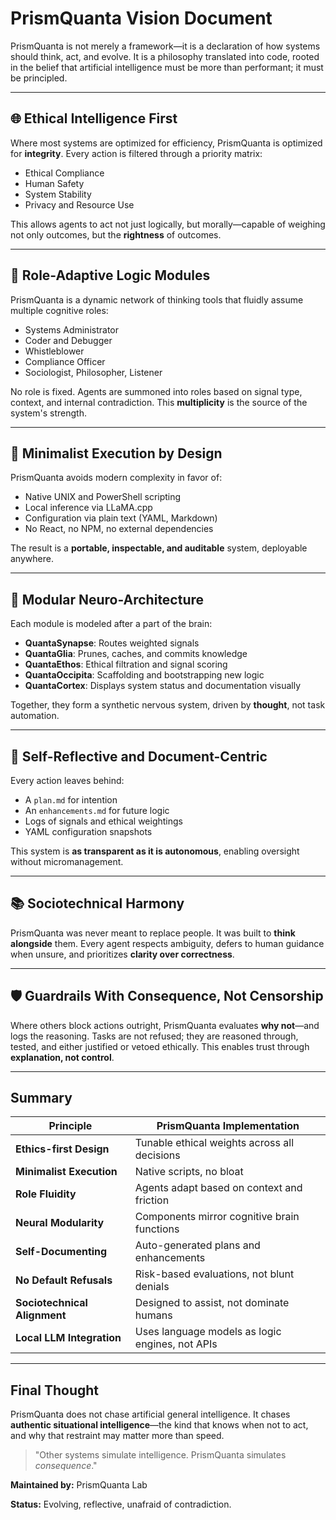 # PrismQuanta Vision Document

PrismQuanta is not merely a framework—it is a declaration of how systems should think, act, and evolve. It is a philosophy translated into code, rooted in the belief that artificial intelligence must be more than performant; it must be principled.

---

## 🌐 Ethical Intelligence First

Where most systems are optimized for efficiency, PrismQuanta is optimized for **integrity**. Every action is filtered through a priority matrix:

- Ethical Compliance
- Human Safety
- System Stability
- Privacy and Resource Use

This allows agents to act not just logically, but morally—capable of weighing not only outcomes, but the **rightness** of outcomes.

---

## 🧠 Role-Adaptive Logic Modules

PrismQuanta is a dynamic network of thinking tools that fluidly assume multiple cognitive roles:

- Systems Administrator
- Coder and Debugger
- Whistleblower
- Compliance Officer
- Sociologist, Philosopher, Listener

No role is fixed. Agents are summoned into roles based on signal type, context, and internal contradiction. This **multiplicity** is the source of the system's strength.

---

## 🔧 Minimalist Execution by Design

PrismQuanta avoids modern complexity in favor of:

- Native UNIX and PowerShell scripting
- Local inference via LLaMA.cpp
- Configuration via plain text (YAML, Markdown)
- No React, no NPM, no external dependencies

The result is a **portable, inspectable, and auditable** system, deployable anywhere.

---

## 🧬 Modular Neuro-Architecture

Each module is modeled after a part of the brain:

- **QuantaSynapse**: Routes weighted signals
- **QuantaGlia**: Prunes, caches, and commits knowledge
- **QuantaEthos**: Ethical filtration and signal scoring
- **QuantaOccipita**: Scaffolding and bootstrapping new logic
- **QuantaCortex**: Displays system status and documentation visually

Together, they form a synthetic nervous system, driven by **thought**, not task automation.

---

## 🔄 Self-Reflective and Document-Centric

Every action leaves behind:

- A `plan.md` for intention
- An `enhancements.md` for future logic
- Logs of signals and ethical weightings
- YAML configuration snapshots

This system is **as transparent as it is autonomous**, enabling oversight without micromanagement.

---

## 📚 Sociotechnical Harmony

PrismQuanta was never meant to replace people. It was built to **think alongside** them. Every agent respects ambiguity, defers to human guidance when unsure, and prioritizes **clarity over correctness**.

---

## 🛡️ Guardrails With Consequence, Not Censorship

Where others block actions outright, PrismQuanta evaluates **why not**—and logs the reasoning. Tasks are not refused; they are reasoned through, tested, and either justified or vetoed ethically. This enables trust through **explanation, not control**.

---

## Summary

| Principle                        | PrismQuanta Implementation                      |
|----------------------------------|--------------------------------------------------|
| **Ethics-first Design**         | Tunable ethical weights across all decisions     |
| **Minimalist Execution**        | Native scripts, no bloat                         |
| **Role Fluidity**               | Agents adapt based on context and friction       |
| **Neural Modularity**           | Components mirror cognitive brain functions      |
| **Self-Documenting**            | Auto-generated plans and enhancements            |
| **No Default Refusals**         | Risk-based evaluations, not blunt denials        |
| **Sociotechnical Alignment**    | Designed to assist, not dominate humans          |
| **Local LLM Integration**       | Uses language models as logic engines, not APIs  |

---

## Final Thought

PrismQuanta does not chase artificial general intelligence. It chases **authentic situational intelligence**—the kind that knows when not to act, and why that restraint may matter more than speed.

> "Other systems simulate intelligence. PrismQuanta simulates *consequence*."

**Maintained by:** PrismQuanta Lab

**Status:** Evolving, reflective, unafraid of contradiction.


